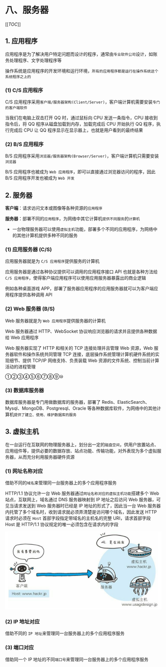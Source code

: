 # 八、服务器

[[_TOC_]]

## 1. 应用程序

应用程序是为了解决用户特定问题而设计的程序，通常由`专业软件公司`设计，如账务处理程序、文字处理程序等

操作系统是应用程序的开发环境和运行环境，`所有的应用程序都是运行在操作系统这个系统程序之上的`

### (1) C/S 应用程序

C/S 应用程序采用`客户端/服务器架构(Client/Server)`，客户端计算机需要安装`专门的客户端软件`

当我们在电脑上双击打开 QQ 时，通过鼠标向 CPU 发送一条指令，CPU 接收到指令后，将 QQ 程序从磁盘加载到内存，加载完成后 CPU 开始执行 QQ 程序，执行完成后 CPU 让 QQ 程序显示在显示器上，也就是用户看到的最终结果

### (2) B/S 应用程序

B/S 应用程序采用`浏览器/服务器架构(Browser/Server)`，客户端计算机只需要安装`浏览器`

B/S 应用程序也被成为 `Web 应用程序`，即可以直接通过浏览器访问的程序，因此 B/S 应用程序开发也被成为 `Web 开发`

## 2. 服务器

**客户端**：请求访问文本或图像等各种资源的`应用程序`

**服务器**：部署不同的`应用程序`，为网络中其它计算机`提供不同服务`的`计算机`

* 一台物理服务器可以使用`虚拟主机`功能，部署多个不同的应用程序，为网络中的其他计算机提供多种不同的服务

### (1) 应用服务器 (C/S)

应用服务器就是为 `C/S 应用程序`提供服务的计算机

应用服务器是通过各种协议提供可以调用的应用程序接口 API 也就是各种方法给`C/S 应用程序`，使得客户端应用程序可以使用应用服务器暴露出的商业逻辑

例如各种桌面游戏 APP，部署了服务器应用程序的应用服务器就可以为客户端应用程序提供各种调用 API

### (2) Web 服务器 (B/S)

Web 服务器就是为 `Web 应用程序`提供服务器的计算机

Web 服务器通过 HTTP、WebSocket 协议响应浏览器的请求并且提供各种数据给 Web 应用程序

Web 服务器实现了 HTTP 和相关的 TCP 连接处理并且管理 Web 资源，Web 服务器软件和操作系统共同管理 TCP 连接，底层操作系统管理计算机硬件系统的实现细节、提供 TCP/IP 网络支持、负责装载 Web 资源的文件系统、控制当前计算活动的进程管理

①②③④⑤⑥⑦⑧⑨⑩

### (3) 数据库服务器

数据库服务器是专门用做数据库的服务器，部署了 Redis、ElasticSearch、Mysql、MongoDB、Postgresql、Oracle 等各种数据库软件，为网络中的其他计算机`提供了建立、使用、维护数据库的服务`

## 3. 虚拟主机

在一台运行在互联网的物理服务器上，划分出一定的`磁盘空间`，供用户放置站点、应用组件等，提供必要的数据存放、站点功能、传输功能，对外表现为多个虚拟服务器，从而充分利用服务器硬件资源

### (1) 网址名称对应

借助不同的`域名`来管理同一台服务器上的多个应用程序服务

HTTP/1.1 协议允许一台 Web 服务器通过`网址名称对应的虚拟主机功能`搭建多个 Web 站点，互联网上，域名通过 DNS 服务器映射到 IP 地址之后访问 Web 服务器，可见当请求发送到 Web 服务器时已经是 IP 地址的形式了，因此当一台 Web 服务器内托管了多个域名时，收到请求就必须弄清楚是访问哪个域名，因此发送 HTTP 请求时必须在 `Host` 首部字段指定带域名的主机名的完整 URI，请求首部字段 Host 是 HTTP/1.1 协议规定的唯一必须包含在请求内的字段

![Host](https://github.com/yuyuyuzhang/Blog/blob/master/images/%E8%AE%A1%E7%AE%97%E6%9C%BA%E7%BD%91%E7%BB%9C/HTTP%E5%8D%8F%E8%AE%AE/HTTP%E6%8A%A5%E6%96%87%E9%A6%96%E9%83%A8%E5%AD%97%E6%AE%B5/Host.png)

### (2) IP 地址对应

借助不同的 `IP 地址`来管理同一台服务器上的多个应用程序服务

### (3) 端口对应

借助同一个 IP 地址的不同`端口号`来管理同一台服务器上的多个应用程序服务
